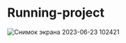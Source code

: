 # Running-project
![Снимок экрана 2023-06-23 102421](https://github.com/bohdanchiKk/Running-project/assets/67935282/78108208-84cf-4e04-89ca-cf94160871c8)

